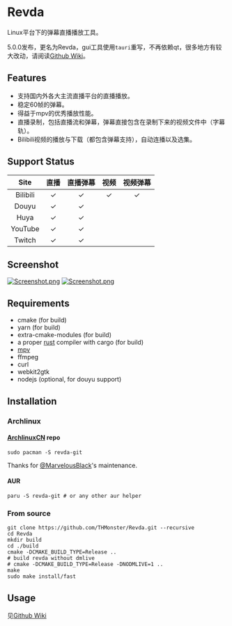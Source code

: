 # Revda
Linux平台下的弹幕直播播放工具。

5.0.0发布，更名为Revda，gui工具使用`tauri`重写，不再依赖qt，很多地方有较大改动，请阅读[Github Wiki](https://github.com/THMonster/Revda/wiki)。

## Features
* 支持国内外各大主流直播平台的直播播放。
* 稳定60帧的弹幕。
* 得益于mpv的优秀播放性能。
* 直播录制，包括直播流和弹幕，弹幕直接包含在录制下来的视频文件中（字幕轨）。
* Bilibili视频的播放与下载（都包含弹幕支持），自动连播以及选集。

## Support Status

|    Site    |   直播   |    直播弹幕    |   视频   |  视频弹幕   |
|:----------:|:----------:|:----------:|:----------:|:----------:|
| Bilibili | ✓ | ✓ | ✓ | ✓ |
| Douyu | ✓ | ✓ | |  |
| Huya | ✓ | ✓ | | |
| YouTube | ✓ | ✓ | | |
| Twitch | ✓ | ✓ | | |

## Screenshot
[![Screenshot.png](https://raw.githubusercontent.com/THMonster/Revda/master/pictures/s1.png)](https://raw.githubusercontent.com/THMonster/Revda/master/pictures/s1.png)
[![Screenshot.png](https://raw.githubusercontent.com/THMonster/Revda/master/pictures/s2.png)](https://raw.githubusercontent.com/THMonster/Revda/master/pictures/s2.png)

## Requirements
* cmake (for build)
* yarn (for build)
* extra-cmake-modules (for build)
* a proper [rust](https://kaisery.github.io/trpl-zh-cn/ch01-01-installation.html) compiler with cargo (for build)
* [mpv](https://github.com/mpv-player/mpv)
* ffmpeg
* curl
* webkit2gtk
* nodejs (optional, for douyu support)

## Installation

### Archlinux

#### [ArchlinuxCN](https://wiki.archlinux.org/index.php/Unofficial_user_repositories#archlinuxcn) repo

```
sudo pacman -S revda-git
```
Thanks for [@MarvelousBlack](https://github.com/MarvelousBlack)'s maintenance.

#### AUR
```
paru -S revda-git # or any other aur helper
```


### From source
```
git clone https://github.com/THMonster/Revda.git --recursive
cd Revda
mkdir build
cd ./build
cmake -DCMAKE_BUILD_TYPE=Release ..
# build revda without dmlive
# cmake -DCMAKE_BUILD_TYPE=Release -DNODMLIVE=1 ..
make
sudo make install/fast
```

## Usage
见[Github Wiki](https://github.com/THMonster/Revda/wiki)
